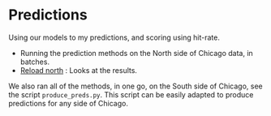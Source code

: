 # Predictions

Using our models to my predictions, and scoring using hit-rate.

- Running the prediction methods on the North side of Chicago data, in batches.
- [Reload north](Reload%20north.ipynb) : Looks at the results.

We also ran all of the methods, in one go, on the South side of Chicago, see the script
`produce_preds.py`.  This script can be easily adapted to produce predictions for any
side of Chicago.
